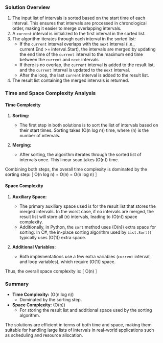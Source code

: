 ### Solution Overview

1. The input list of intervals is sorted based on the start time of each interval. This ensures that intervals are processed in chronological order, making it easier to merge overlapping intervals.
2. A `current` interval is initialized to the first interval in the sorted list.
3. The algorithm iterates through each interval in the sorted list:
    - If the `current` interval overlaps with the `next` interval (i.e., current.End >= interval.Start), the intervals are merged by updating the end time of the `current` interval to the maximum end time between the `current` and `next` intervals.
    - If there is no overlap, the `current` interval is added to the result list, and the `current` interval is updated to the `next` interval.
    - After the loop, the last `current` interval is added to the result list.
4. The result list containing the merged intervals is returned.

### Time and Space Complexity Analysis

#### Time Complexity

1. **Sorting:**
   - The first step in both solutions is to sort the list of intervals based on their start times. Sorting takes \(O(n log n)\) time, where \(n\) is the number of intervals.

2. **Merging:**
   - After sorting, the algorithm iterates through the sorted list of intervals once. This linear scan takes \(O(n)\) time.

Combining both steps, the overall time complexity is dominated by the sorting step:
\[ O(n log n) + O(n) = O(n log n) \]

#### Space Complexity

1. **Auxiliary Space:**
   - The primary auxiliary space used is for the result list that stores the merged intervals. In the worst case, if no intervals are merged, the result list will store all \(n\) intervals, leading to \(O(n)\) space complexity.
   - Additionally, in Python, the `sort` method uses \(O(n)\) extra space for sorting. In C#, the in-place sorting algorithm used by `List.Sort()` typically uses \(O(1)\) extra space.

2. **Additional Variables:**
   - Both implementations use a few extra variables (`current` interval, and loop variables), which require \(O(1)\) space.

Thus, the overall space complexity is:
\[ O(n) \]

### Summary

- **Time Complexity:** \(O(n log n)\)
  - Dominated by the sorting step.
- **Space Complexity:** \(O(n)\)
  - For storing the result list and additional space used by the sorting algorithm.

The solutions are efficient in terms of both time and space, making them suitable for handling large lists of intervals in real-world applications such as scheduling and resource allocation.
